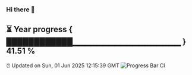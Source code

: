 ### Hi there 👋
⏳ Year progress { ████████████▁▁▁▁▁▁▁▁▁▁▁▁▁▁▁▁▁▁ } 41.51 %
---
⏰ Updated on Sun, 01 Jun 2025 12:15:39 GMT
![Progress Bar CI](https://github.com/Moyi321/Moyi321/workflows/Progress%20Bar%20CI/badge.svg)
